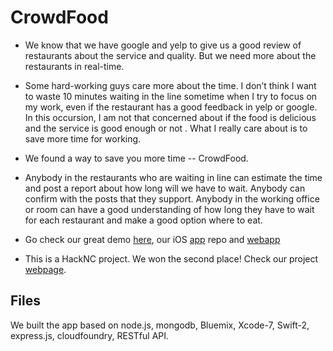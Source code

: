 # CrowdFood

- We know that we have google and yelp to give us a good review of restaurants about the service and quality. But we need more about the restaurants in real-time. 

- Some hard-working guys care more about the time. I don’t think I want to waste 10 minutes waiting in the line sometime when I try to focus on my work, even if the restaurant has a good feedback in yelp or google. In this occursion, I am not that concerned about if the food is delicious and the service is good enough or not . What I really care about is to save more time for working. 

- We found a way to save you more time -- CrowdFood.

- Anybody in the restaurants who are waiting in line can estimate the time and post a report about how long will we have to wait. Anybody can confirm with the posts that they support. Anybody in the working office or room can have a good understanding of how long they have to wait for each restaurant and make a good option where to eat. 

- Go check our great demo [here](https://www.youtube.com/watch?v=YX_APVc-K1E), our iOS [app](https://github.com/jyxia/CrowdFood-iOS) repo and [webapp](http://crowdfood.mybluemix.net)

- This is a HackNC project. We won the second place! Check our project [webpage](http://devpost.com/software/crowdfood).

## Files

We built the app based on node.js, mongodb, Bluemix, Xcode-7, Swift-2, express.js, cloudfoundry, RESTful API.